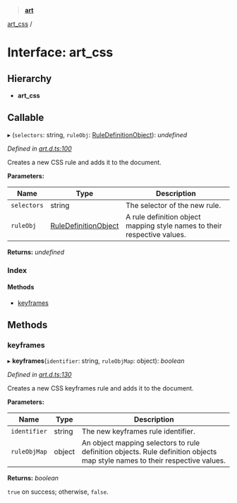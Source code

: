 > **[art](../README.md)**

[art_css](art_css.md) /

# Interface: art_css

## Hierarchy

* **art_css**

## Callable

▸ (`selectors`: string, `ruleObj`: [RuleDefinitionObject](ruledefinitionobject.md)): *undefined*

*Defined in [art.d.ts:100](https://github.com/fasttime/art/blob/0.9.0/art.d.ts#L100)*

Creates a new CSS rule and adds it to the document.

**Parameters:**

Name | Type | Description |
------ | ------ | ------ |
`selectors` | string |   The selector of the new rule.  |
`ruleObj` | [RuleDefinitionObject](ruledefinitionobject.md) |   A rule definition object mapping style names to their respective values.  |

**Returns:** *undefined*

### Index

#### Methods

* [keyframes](art_css.md#keyframes)

## Methods

###  keyframes

▸ **keyframes**(`identifier`: string, `ruleObjMap`: object): *boolean*

*Defined in [art.d.ts:130](https://github.com/fasttime/art/blob/0.9.0/art.d.ts#L130)*

Creates a new CSS keyframes rule and adds it to the document.

**Parameters:**

Name | Type | Description |
------ | ------ | ------ |
`identifier` | string |   The new keyframes rule identifier.  |
`ruleObjMap` | object |   An object mapping selectors to rule definition objects. Rule definition objects map style names to their respective values.  |

**Returns:** *boolean*

`true` on success; otherwise, `false`.